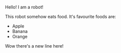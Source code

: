 Hello! I am a robot!

This robot somehow eats food. It's favourite foods are:

- Apple
- Banana 
- Orange

Wow there's a new line here!